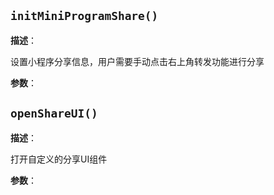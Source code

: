 
## `initMiniProgramShare()` 


**描述**：<p>设置小程序分享信息，用户需要手动点击右上角转发功能进行分享</p>

**参数**：



<a name="openShareUI"></a>

## `openShareUI()` 


**描述**：<p>打开自定义的分享UI组件</p>

**参数**：



